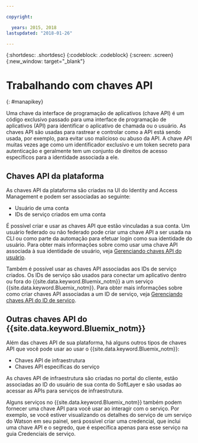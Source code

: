 ```yaml
---

copyright:

  years: 2015, 2018
lastupdated: "2018-01-26"

---
```


{:shortdesc: .shortdesc}
{:codeblock: .codeblock}
{:screen: .screen}
{:new_window: target="_blank"}

# Trabalhando com chaves API
{: #manapikey}

Uma chave da interface de programação de aplicativos (chave API) é um código exclusivo passado para uma interface de programação de aplicativos (API) para identificar o aplicativo de chamada ou o usuário.  As chaves API são usadas para rastrear e controlar como a API está sendo usada, por exemplo, para evitar uso malicioso ou abuso da API. A chave API muitas vezes age como um identificador exclusivo e um token secreto para autenticação e geralmente tem um conjunto de direitos de acesso específicos para a identidade associada a ele.

## Chaves API da plataforma

As chaves API da plataforma são criadas na UI do Identity and Access Management e podem ser associadas ao seguinte:

* Usuário de uma conta
* IDs de serviço criados em uma conta

É possível criar e usar as chaves API que estão vinculadas a sua conta. Um usuário federado ou não federado pode criar uma chave API a ser usada na CLI ou como parte da automação para efetuar login como sua identidade do usuário. Para obter mais informações sobre como usar uma chave API associada à sua identidade de usuário, veja [Gerenciando chaves API do usuário](userid_keys.html).

Também é possível usar as chaves API associadas aos IDs de serviço criados. Os IDs de serviço são usados para conectar um aplicativo dentro ou fora do {{site.data.keyword.Bluemix_notm}} a um serviço {{site.data.keyword.Bluemix_notm}}. Para obter mais informações sobre como criar chaves API associadas a um ID de serviço, veja [Gerenciando chaves API do ID de serviço](serviceid_keys.html).

## Outras chaves API do {{site.data.keyword.Bluemix_notm}}

Além das chaves API de sua plataforma, há alguns outros tipos de chaves API que você pode usar ao usar o {{site.data.keyword.Bluemix_notm}}:

* Chaves API de infraestrutura
* Chaves API específicas do serviço

As chaves API de infraestrutura são criadas no portal do cliente, estão associadas ao ID do usuário de sua conta do SoftLayer e são usadas ao acessar as APIs para serviços de infraestrutura.

Alguns serviços no {{site.data.keyword.Bluemix_notm}} também podem fornecer uma chave API para você usar ao interagir com o serviço. Por exemplo, se você estiver visualizando os detalhes do serviço de um serviço do Watson em seu painel, será possível criar uma credencial, que inclui uma chave API e o segredo, que é específica apenas para esse serviço na guia Credenciais de serviço.

